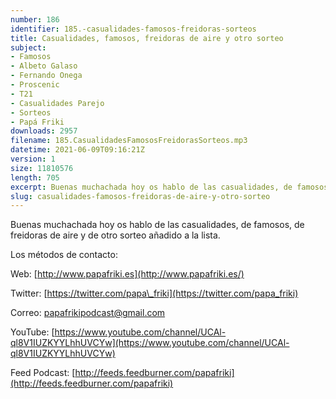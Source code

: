 ```yaml
---
number: 186
identifier: 185.-casualidades-famosos-freidoras-sorteos
title: Casualidades, famosos, freidoras de aire y otro sorteo
subject:
- Famosos
- Albeto Galaso
- Fernando Onega
- Proscenic
- T21
- Casualidades Parejo
- Sorteos
- Papá Friki
downloads: 2957
filename: 185.CasualidadesFamososFreidorasSorteos.mp3
datetime: 2021-06-09T09:16:21Z
version: 1
size: 11810576
length: 705
excerpt: Buenas muchachada hoy os hablo de las casualidades, de famosos, de freidoras de aire y de otro sorteo añadido a la lista.
slug: casualidades-famosos-freidoras-de-aire-y-otro-sorteo
---
```

Buenas muchachada hoy os hablo de las casualidades, de famosos, de freidoras de aire y de otro sorteo añadido a la lista.

Los métodos de contacto:

Web: [http://www.papafriki.es](http://www.papafriki.es/)

Twitter: [https://twitter.com/papa\_friki](https://twitter.com/papa_friki)

Correo: [papafrikipodcast@gmail.com](https://archive.org/details/papafrikipodast@gmail.com)

YouTube: [https://www.youtube.com/channel/UCAl-ql8V1IUZKYYLhhUVCYw](https://www.youtube.com/channel/UCAl-ql8V1IUZKYYLhhUVCYw)

Feed Podcast: [http://feeds.feedburner.com/papafriki](http://feeds.feedburner.com/papafriki)